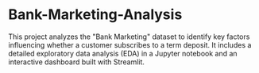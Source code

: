 # Bank-Marketing-Analysis
This project analyzes the "Bank Marketing" dataset to identify key factors influencing whether a customer subscribes to a term deposit. It includes a detailed exploratory data analysis (EDA) in a Jupyter notebook and an interactive dashboard built with Streamlit.
